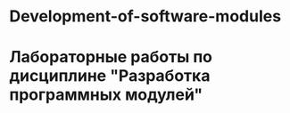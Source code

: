# Development-of-software-modules

# Лабораторные работы по дисциплине "Разработка программных модулей"
